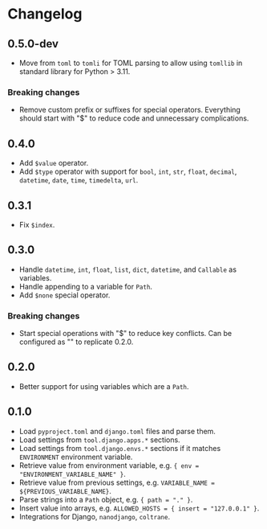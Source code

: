 # Changelog

## 0.5.0-dev

- Move from `toml` to `tomli` for TOML parsing to allow using `tomllib` in standard library for Python > 3.11.

### Breaking changes

- Remove custom prefix or suffixes for special operators. Everything should start with "$" to reduce code and unnecessary complications.

## 0.4.0

- Add `$value` operator.
- Add `$type` operator with support for `bool`, `int`, `str`, `float`, `decimal`, `datetime`, `date`, `time`, `timedelta`, `url`.

## 0.3.1

- Fix `$index`.

## 0.3.0

- Handle `datetime`, `int`, `float`, `list`, `dict`, `datetime`, and `Callable` as variables.
- Handle appending to a variable for `Path`.
- Add `$none` special operator.

### Breaking changes

- Start special operations with "$" to reduce key conflicts. Can be configured as "" to replicate 0.2.0.

## 0.2.0

- Better support for using variables which are a `Path`.

## 0.1.0

- Load `pyproject.toml` and `django.toml` files and parse them.
- Load settings from `tool.django.apps.*` sections.
- Load settings from `tool.django.envs.*` sections if it matches `ENVIRONMENT` environment variable.
- Retrieve value from environment variable, e.g. `{ env = "ENVIRONMENT_VARIABLE_NAME" }`.
- Retrieve value from previous settings, e.g. `VARIABLE_NAME = ${PREVIOUS_VARIABLE_NAME}`.
- Parse strings into a `Path` object, e.g. `{ path = "." }`.
- Insert value into arrays, e.g. `ALLOWED_HOSTS = { insert = "127.0.0.1" }`.
- Integrations for Django, `nanodjango`, `coltrane`.
